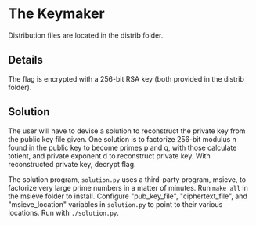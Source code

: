 # The Keymaker
Distribution files are located in the distrib folder.

## Details
The flag is encrypted with a 256-bit RSA key (both provided in the distrib folder).

## Solution
The user will have to devise a solution to reconstruct the private key from the public key file given. One solution is to factorize 256-bit modulus n found in the public key to become primes p and q, with those calculate totient, and private exponent d to reconstruct private key. With reconstructed private key, decrypt flag.

The solution program, `solution.py` uses a third-party program, msieve, to factorize very large prime numbers in a matter of minutes. Run `make all` in the msieve folder to install. Configure "pub_key\_file", "ciphertext\_file", and "msieve\_location" variables in `solution.py` to point to their various locations. Run with `./solution.py`.

